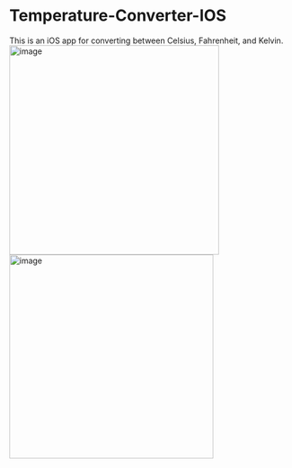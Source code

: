 # Temperature-Converter-IOS
This is an iOS app for converting between Celsius, Fahrenheit, and Kelvin.
<br/>
<img width="373" alt="image" src="https://github.com/user-attachments/assets/74b854a2-d87c-41c8-9552-336dece08685" />
<img width="363" alt="image" src="https://github.com/user-attachments/assets/59c58b87-9be1-423a-9db2-a11413f97968" />
